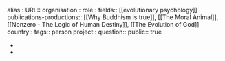alias::
URL::
organisation::
role::
fields:: [[evolutionary psychology]] 
publications-productions:: [[Why Buddhism is true]], [[The Moral Animal]], [[Nonzero - The Logic of Human Destiny]], [[The Evolution of God]] 
country::
tags:: person
project::
question::
public:: true

-
-